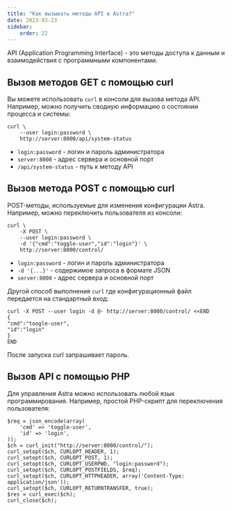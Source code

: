 ```yaml
---
title: "Как вызывать методы API в Astra?"
date: 2023-03-23
sidebar:
    order: 22
---
```


API (Application Programming Interface) - это методы доступа к данным и взаимодействия с программными компонентами.

## Вызов методов GET с помощью curl[](https://help.cesbo.com/astra/admin-guide/api/call-api#call-get-methods-with-curl)

Вы можете использовать `curl` в консоли для вызова метода API. Например, можно получить сводную информацию о состоянии процесса и системы:

```
curl \
    --user login:password \
    http://server:8000/api/system-status
```

- `login:password` - логин и пароль администратора
- `server:8000` - адрес сервера и основной порт
- `/api/system-status` - путь к методу API

## Вызов метода POST с помощью curl[](https://help.cesbo.com/astra/admin-guide/api/call-api#call-post-method-with-curl)

POST-методы, используемые для изменения конфигурации Astra. Например, можно переключить пользователя из консоли:

```
curl \
    -X POST \
    --user login:password \
    -d '{"cmd":"toggle-user","id":"login"}' \
    http://server:8000/control/
```

- `login:password` - логин и пароль администратора
- `-d '{...}'` - содержимое запроса в формате JSON
- `server:8000` - адрес сервера и основной порт

Другой способ выполнения `curl` где конфигурационный файл передается на стандартный вход:

```
curl -X POST --user login -d @- http://server:8000/control/ <<END
{
"cmd":"toogle-user",
"id":"login"
}
END
```

После запуска curl запрашивает пароль.

## Вызов API с помощью PHP[](https://help.cesbo.com/astra/admin-guide/api/call-api#call-api-with-php)

Для управления Astra можно использовать любой язык программирования. Например, простой PHP-скрипт для переключения пользователя:

```
$req = json_encode(array(
    'cmd' => 'toggle-user',
    'id' => 'login',
));
$ch = curl_init("http://server:8000/control/");
curl_setopt($ch, CURLOPT_HEADER, 1);
curl_setopt($ch, CURLOPT_POST, 1);
curl_setopt($ch, CURLOPT_USERPWD, "login:password");
curl_setopt($ch, CURLOPT_POSTFIELDS, $req);
curl_setopt($ch, CURLOPT_HTTPHEADER, array('Content-Type: application/json'));
curl_setopt($ch, CURLOPT_RETURNTRANSFER, true);
$res = curl_exec($ch);
curl_close($ch);
```

